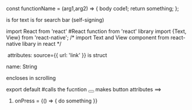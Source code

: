 const functionName = (arg1,arg2) => {
    body code1;
    return something;
};

<text> is for text
<Textview /> is for search bar (self-signing) 

import React from 'react' #React function from 'react' library
import {Text, View} from 'react-native'; 
/* 
import Text and View component 
from react-native libary in react 
*/


<Image></Image> attributes: source={{ url: 'link' }}
<View></View> is struct

<View>
    name: String
</View> 


<ScrollView></ScrollView> encloses in scrolling 

export default <functionname> #calls the fucntion
<button></button> makes button
attributes ==>
1) onPress = {() => { do something }}
    
